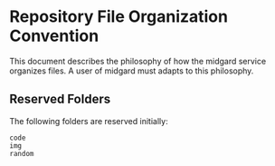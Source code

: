 # Repository File Organization Convention

This document describes the philosophy of how the midgard service organizes
files. A user of midgard must adapts to this philosophy.

## Reserved Folders

The following folders are reserved initially:

```
code
img
random
```
